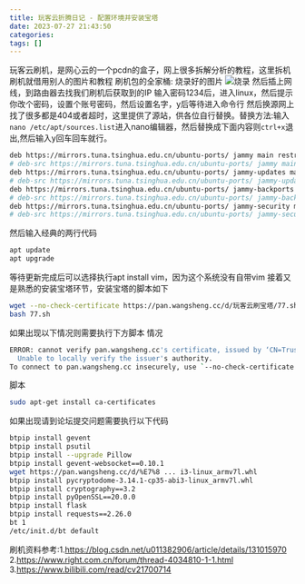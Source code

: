 ```yaml
---
title: 玩客云折腾日记 - 配置环境并安装宝塔
date: 2023-07-27 21:43:50
categories: 
tags: []
---
```

玩客云刷机，是网心云的一个pcdn的盒子，网上很多拆解分析的教程，这里拆机刷机就借用别人的图片和教程
刷机包的全家桶:
烧录好的图片
![烧录][1]
然后插上网线，到路由器去找我们刷机后获取到的IP
输入密码1234后，进入linux，然后提示你改个密码，设置个账号密码，然后设置名字，y后等待进入命令行
然后换源网上找了很多都是404或者超时，这里提供了源站，供各位自行替换。替换方法:输入`nano /etc/apt/sources.list`进入nano编辑器，然后替换成下面内容则`ctrl+x`退出,然后输入y回车回车就行。
```bash
deb https://mirrors.tuna.tsinghua.edu.cn/ubuntu-ports/ jammy main restricted universe multiverse
# deb-src https://mirrors.tuna.tsinghua.edu.cn/ubuntu-ports/ jammy main restricted universe multiverse
deb https://mirrors.tuna.tsinghua.edu.cn/ubuntu-ports/ jammy-updates main restricted universe multiverse
# deb-src https://mirrors.tuna.tsinghua.edu.cn/ubuntu-ports/ jammy-updates main restricted universe multiverse
deb https://mirrors.tuna.tsinghua.edu.cn/ubuntu-ports/ jammy-backports main restricted universe multiverse
# deb-src https://mirrors.tuna.tsinghua.edu.cn/ubuntu-ports/ jammy-backports main restricted universe multiverse
deb https://mirrors.tuna.tsinghua.edu.cn/ubuntu-ports/ jammy-security main restricted universe multiverse
# deb-src https://mirrors.tuna.tsinghua.edu.cn/ubuntu-ports/ jammy-security main restricted universe multiverse
```
然后输入经典的两行代码
```bash
apt update
apt upgrade
```
等待更新完成后可以选择执行apt install vim，因为这个系统没有自带vim
接着又是熟悉的安装宝塔环节，安装宝塔的脚本如下
```bash
wget --no-check-certificate https://pan.wangsheng.cc/d/玩客云刷宝塔/77.sh
bash 77.sh
```
如果出现以下情况则需要执行下方脚本
情况
```bash
ERROR: cannot verify pan.wangsheng.cc's certificate, issued by ‘CN=TrustAsia ECC DV TLS CA G2,O=TrustAsia Technologies\\, Inc.,C=CN’:
  Unable to locally verify the issuer's authority.
To connect to pan.wangsheng.cc insecurely, use `--no-check-certificate'.
```
脚本
```bash
sudo apt-get install ca-certificates
```
如果出现请到论坛提交问题需要执行以下代码
```bash
btpip install gevent
btpip install psutil
btpip install --upgrade Pillow
btpip install gevent-websocket==0.10.1
wget https://pan.wangsheng.cc/d/%E7%8 ... i3-linux_armv7l.whl
btpip install pycryptodome-3.14.1-cp35-abi3-linux_armv7l.whl
btpip install cryptography==3.2
btpip install pyOpenSSL==20.0.0
btpip install flask
btpip install requests==2.26.0
bt 1
/etc/init.d/bt default
```

刷机资料参考:1.https://blog.csdn.net/u011382906/article/details/131015970
2.https://www.right.com.cn/forum/thread-4034810-1-1.html
3.https://www.bilibili.com/read/cv21700714

  [1]: https://images.nuoyis.net/blog/typecho/uploads/2023/07/1336596068.png